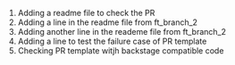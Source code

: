 1. Adding a readme file to check the PR
2. Adding a line in the readme file from ft_branch_2 
3. Adding another line in the reademe file from ft_branch_2
4. Adding a line to test the failure case of PR template
5. Checking PR template witjh backstage compatible code
